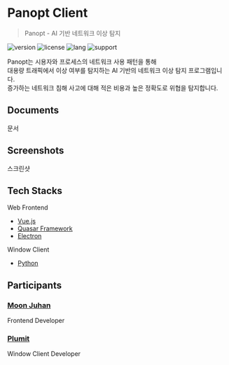 # Panopt Client

> Panopt - AI 기반 네트워크 이상 탐지

![version] ![license] ![lang] ![support]

Panopt는 시용자와 프로세스의 네트워크 사용 패턴을 통해<br>
대용량 트래픽에서 이상 여부를 탐지하는 AI 기반의 네트워크 이상 탐지 프로그램입니다.<br>
증가하는 네트워크 침해 사고에 대해 적은 비용과 높은 정확도로 위협을 탐지합니다.<br>

## Documents

문서

## Screenshots

스크린샷

## Tech Stacks

Web Frontend
* [Vue.js](https://github.com/vuejs/vue)
* [Quasar Framework](https://quasar.dev/)
* [Electron](https://www.electronjs.org/)

Window Client
* [Python](https://www.python.org/)

## Participants

### [Moon Juhan](https://github.com/MoonJuhan)

Frontend Developer

### [Plumit](https://github.com/rct3232)

Window Client Developer

[version]: https://img.shields.io/badge/version-v1.0.0-blue
[support]: https://img.shields.io/badge/support-End-black
[license]: https://img.shields.io/github/license/Team-Pork-and-Rice-Soupp/angelhack-front
[lang]: https://img.shields.io/github/languages/top/develop-squad/panopt-client
